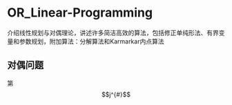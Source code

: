 # OR_Linear-Programming
介绍线性规划与对偶理论，讲述许多简洁高效的算法，包括修正单纯形法、有界变量和参数规划，附加算法：分解算法和Karmarkar内点算法


## 对偶问题

第$$j^{#}$$
